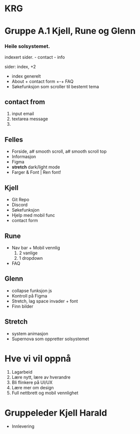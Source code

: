 # KRG 
# Gruppe A.1 Kjell, Rune og Glenn

### Heile solsystemet.

indexert sider.
    - contact
    - info

sider: index, +2

- index generelt
- About + contact form +-+ FAQ
- Søkefunksjon som scroller til bestemt tema

## contact from
 1. input email
 2. textarea message
 3. 

## Felles
- Forside, a# smooth scroll, a# smooth scroll top
- Informasjon
- Figma
- **stretch** dark/light mode
- Farger & Font | Ren font!

## Kjell
- Git Repo
- Discord 
- Søkefunksjon
- Hjelp med mobil func
- contact form

## Rune
- Nav bar + Mobil vennlig
    1. 2 vanlige 
    2. 1 dropdown
- FAQ

## Glenn
- collapse funksjon js
- Kontroll på Figma
- Stretch, lag space invader + font
- Finn bilder


## Stretch
- system animasjon
- Supernova som oppretter solsystemet

# Hve vi vil oppnå
1. Lagarbeid
2. Lære nytt, lære av hverandre
3. Bli flinkere på UI/UX
4. Lære mer om design
5. Full nettbrett og mobil vennlighet

# Gruppeleder Kjell Harald
- Innlevering